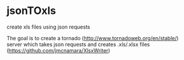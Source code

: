 jsonTOxls
=========

create xls files using json requests

The goal is to create a tornado (http://www.tornadoweb.org/en/stable/) server which takes json requests and creates .xls/.xlsx files (https://github.com/jmcnamara/XlsxWriter)